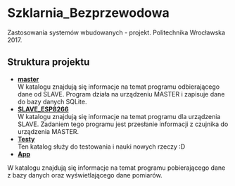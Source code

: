 # Szklarnia_Bezprzewodowa
Zastosowania systemów wbudowanych - projekt. Politechnika Wrocławska 2017.

## Struktura projektu
* **[master](master)**  
W katalogu znajdują się informacje na temat programu odbierającego dane od SLAVE. Program działa na urządzeniu MASTER i zapisuje dane do bazy danych SQLite.
* **[SLAVE_ESP8266](SLAVE_ESP8266)**  
W katalogu znajdują się informacje na temat programu dla urządzenia SLAVE. Zadaniem tego programu jest przesłanie informacji z czujnika do urządzenia MASTER.  
* **[Testy](Testy)**  
Ten katalog służy do testowania i nauki nowych rzeczy :D
* **[App](APP)**

W katalogu znajdują się informacje na temat programu pobierającego dane z bazy danych oraz wyświetlającego dane pomiarów.
